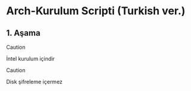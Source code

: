 # Arch-Kurulum Scripti  (Turkish ver.)
## 1. Aşama
> [!CAUTION]
> İntel kurulum içindir

> [!CAUTION]
> Disk şifreleme içermez
